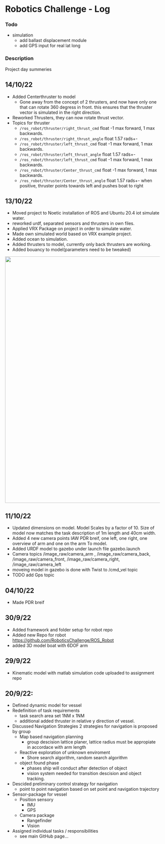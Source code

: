 # Robotics Challenge - Log
### Todo
- simulation
  - add ballast displacement module
  - add GPS input for real lat long
### Description
Project day summeries
## 14/10/22
- Added Centerthruster to model
  - Gone away from the concept of 2 thrusters, and now have only one that can rotate 360 degress in front. 
    this ensures that the thruster vector is simulated in the right direction.
- Reworked Thrusters, they can now rotate thrust vector.
- Topics for thruster 
  - ```/ros_robot/thruster/right_thrust_cmd```      float -1 max forward, 1 max backwards.
  - ```/ros_robot/thruster/right_thrust_angle```    float  1.57 rads+-
  - ```/ros_robot/thruster/left_thrust_cmd```       float -1 max forward, 1 max backwards.
  - ```/ros_robot/thruster/left_thrust_angle```     float  1.57 rads+-
  - ```/ros_robot/thruster/left_thrust_cmd```       float -1 max forward, 1 max backwards.
  - ```/ros_robot/thruster/Center_thrust_cmd```     float -1 max forward, 1 max backwards.
  - ```/ros_robot/thruster/Center_thrust_angle```   float  1.57 rads+- when positive, thruster points towards left and pushes boat to right
## 13/10/22
- Moved project to Noetic installation of ROS and Ubuntu 20.4 iot simulate water.
- reworked urdf, separated sensors and thrusters in own files.
- Applied VRX Package on project in order to simulate water.
- Made own simulated world based on VRX example project.
- Added ocean to simulation.
- Added thrusters to model, currently only back thrusters are working. 
- Added bouancy to model(parameters need to be tweaked)
<img src="https://i.im.ge/2022/10/14/2axspM.gazebo.png" width="800">

## 11/10/22
- Updated dimensions on model. Model Scales by a factor of 10. Size of model now matches the task description
  of 1m length and 40cm width. 
- Added 4 new camera points IAW PDR breif, one left, one right, one overview of arm and one on the arm To model.
- Added URDF model to gazebo under launch file gazebo.launch
- Camera topics /image_raw/camera_arm , /image_raw/camera_back, /image_raw/camera_front, /image_raw/camera_right, /image_raw/camera_left
- moveing model in gazebo is done with Twist to /cmd_vel topic 
- TODO add Gps topic
 
## 04/10/22
- Made PDR breif

## 30/9/22
- Added framework and folder setup for robot repo
- Added new Repo for robot https://github.com/RoboticsChallenge/ROS_Robot
- added 3D model boat with 6DOF arm 

## 29/9/22
- Kinematic model with matlab simulation code uploaded to assignment repo

## 20/9/22:
- Defined dynamic model for vessel
- Redefinition of task requirements
  -  task search area set 1NM x 1NM
  -  additional added thruster in relative y direction of vessel.
- Discussed Navigation Strategies
2 strategies for navigation is proposed by group
  - Map based navigation planning
    - group descision lattice planer, lattice radius must be appropiate in accordace with arm length   
  - Reactive exploration of unknown enviroment
    - Shore search algorithm, random search algorithm  
  - object found phase
    - phases ship will conduct after detection of object
    - vision system needed for transition descision and object tracking.
- Descided preliminary control strategy for navigation
  - point to point navigation based on set point and navigation trajectory
- Sensor-package for vessel
  - Position sensory   
    - IMU
    - GPS
  - Camera package
    - Rangefinder
    - Vision   
- Assigned individual tasks / responsibilities
  - see main GitHub page...
